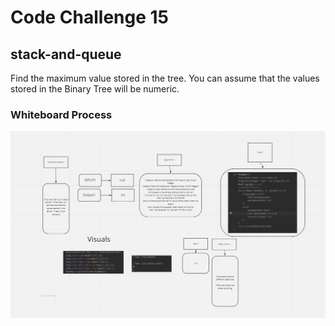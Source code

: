 # Code Challenge 15

## stack-and-queue
Find the maximum value stored in the tree. You can assume that the values stored in the Binary Tree will be numeric.



### Whiteboard Process
![alt text](CodeChallenge16.png)